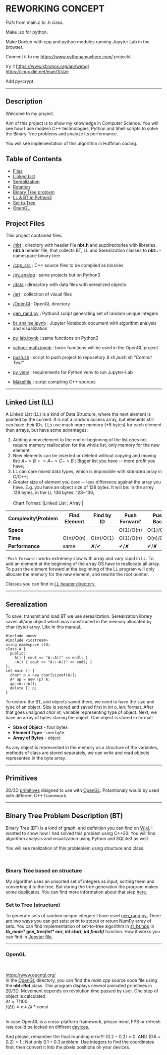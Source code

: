 

# REWORKING CONCEPT

FUN from main.c to .h class.

Make .so for python.

Make Docker with cpp and python modules running Jupyter Lab in the browser.

Connect it to my https://www.pythonanywhere.com/ projeckt.

try it https://www.khronos.org/api/webgl
<br>
https://linux.die.net/man/1/size

Add pyscrypt.

---
## Description

Welcome to my project.

Aim of this project is to show my knowledge in Computer Science. You will see how I use modern C++ technologies,
Python and Shell scripts to solve the Binary Tree problems and analyze its performance.

You will see implementation of this algorithm in Huffman coding.

## Table of Contents
* [Files](#project-files)
* [Linked List](#linked-list-(LL))
* [Serealization](#serealization)
* [Rotation](#primitives)
* [Binary Tree problem](#binary-tree-problem-description-(bt))
* [LL & BT in Python3](py_analog)
* [Set to Tree](#set-to-tree)
* [OpenGL](#openGL)

## Project Files
This project contained files:

* [/nbt](nbt) : directory with header file <b>nbt.h</b> and supdirectories with libraries.
<b>nbt.h</b> header file, that collects BT, LL and Serealization classes to <b>nbt::</b> - namespace binary tree

* [/cpp_src](cpp_src) : C++ source files to be compiled as binaries

* [/py_analog](py_analog) : same projects but on Python3

* [/data](data) : direactory with data files with serealized objects

* [/art](art) : collection of visual files

* [/OpenGl](openGL) : OpenGL directory

* [gen_rand.py](py_analog/gen_rand.py) : Python3 script generating set of random unique integers

* [bt_analise.ipynb](bt_analise.ipynb) : Jupyter Notebook document with algorithm analysis and visualization

* [py_lab.ipynb](py_lab.ipynb) : same functions on Python3

* [school-math.ipynb](school-math.ipynb) : basic functions will be used in the OpenGL project

* [push.sh](push.sh) : script to push project to reposetory <i>$ sh push.sh "Commit Text"</i>

* [py venv](requirements.txt) : requirements for Python venv to run Jupyter-Lab

* [MakeFile](Makefile) : script compiling C++ sources

---
## Linked List (LL)

A Linked List (LL) is a kind of Data Structure, where the next element is pointed by the current. It is not a random access array, but elements still can have their IDs. LLs use much more memory
 (+8 bytes) for each element then arrays, but have some advantages:
 1. Adding a new element to the end or beginning of the list does not require memory reallocation for the whole list, only memory for the new element;
 2. New elements can be inserted or deleted without copying and moving list: $A->B => A->C->B$ ; Bigger list you have -- more profit you have;
 3. LL can care mixed data types, which is impossible with <i>standard</i> array in C/C++;
 4. Greater size of element you care -- less difference against the array you have. E.g. you have an object size of 128 bytes. It will be: in the arrey 128 bytes, in the LL 136 bytes. 128~136;
<br><br>
Chart Format: |Linked List ; Array | 

Complexity\Problem |Find Element|Find by ID|Push Forward'|Push Back|Insert   |Replace  |Delete|
-------------------|------------|----------|-------------|---------|---------|---------|------|
<b> Space </b>     |            |          |O(1)/O(n)    |O(1)/O(n)|O(1)/O(n)|O(1)/O(1)|RanD  |
<b> Time </b>      | O(n)/O(n)  |O(n)/O(1) |O(1)/O(n)    |O(n)/O(n)|O(n)/O(n)|O(n)/O(1)|RanD  |
<b> Performance</b>| same       |✘/✔       |✔/✘          |✔/✘      |✔/✘      |✘/✔      |RanD  |

`'Push Forward` : works extremely slow with array and vary rapid in LL. To add an element at the beginning of the array OS have to reallocate all array. To push the element forward at the beginning of the LL program will only allocate the memory for the new element, and rewrite the root pointer.

Classes you can find in [LL header directory.](nbt/ll_head)

---
## Serealization

To save, transmit and load BT we use serealization. Serealization library saves all/any object which was constructed in the memory allocated by char (byte) array. Like in this [manual.](https://www.ibm.com/docs/en/i/7.3?topic=only-destructors-c)

```
#include <new>
#include <iostream>
using namespace std;
class A {
  public:
    A() { cout << "A::A()" << endl; }
    ~A() { cout << "A::~A()" << endl; }
};
int main () {
  char* p = new char[sizeof(A)];
  A* ap = new (p) A;
  ap->A::~A();
  delete [] p;
}
```
To restore the BT, and objects saved there, we need to have the size and type of an object. Size is stored and saved first in <i>int o_len;</i> format. After that goes <i>unsigned char et;</i> variable representing type of object. Next, we have an array of bytes storing the object. One object is stored in format:<br>
* <b>Size of Object</b> - four bytes
* <b>Element Type</b> - one byte
* <b>Array of Bytes</b> - object

As any object is represented in the memory as a structure of the variables, methods of class are stored separately, we can write and read objects represented in the byte array.

---
## Primitives

2D/3D [primitives](nbt/prim_head/) disigned to use with [OpenGL](openGL/). Potantionaly would by used with different C++ framework. 

---
## Binary Tree Problem Description (BT)

Binary Tree (BT) is a kind of graph, and definition you can find on [Wiki.](https://en.wikipedia.org/wiki/Binary_tree#Definitions)
I wanted to show how I had solved this problem using C++20. You will find algorithm analysis and visualization using Python and SQLite3 as well.

You will see realization of this probleblem using structure and class.

<br>

### Binary Tree based on structure
My algorithm uses an unsorted set of integers as input, sorting them and converting it to the tree. But during the tree generation
the program makes some duplicates. You can find more information about that step [here.](#set-to-tree-(structure))

### Set to Tree (structure)

To generate sets of random unique integers I have used [gen_rang.py.](py_analog/gen_rand.py) There are two ways you can get sets: print to stdout or return NumPy array of sets. You can find implementation of set-to-tree algorithm in [st_bt.hpp](nbt/tree_head/st_bt.hpp) in <i><b>tb_node* gen_tree(int* iarr, int start, int finish)</b></i> function. How it works you can find in [Jupyter file.](bt_analise.ipynb)

---
### OpenGL
<br>

https://www.opengl.org/
<br>
In the [OpenGL](/openGL) directory, you can find the <i>main.cpp</i> source code file using the <b>nbt::Rot</b> class. This program displays several animated primitives in 2D/3D. Movement depends on revolution time passed by user. One step of object is calculated:<br>
$Δt=T/100$<br>
$f(Δt)= x + Δt*const$
<br><br>

In case OpenGL is a cross-platform framework, please mind, FPS or refresh rate could be locked on diffirent [devices.](https://support.apple.com/en-us/HT210742)

And please, remamber the float rounding error!!! $(0.2-0.2)>0.$ AND $(0.8+0.2)>1.$; Not only $0.1+0.3$ problem. Use integers to find the coordinates first, then convert it into the pixels positions on your devices.
